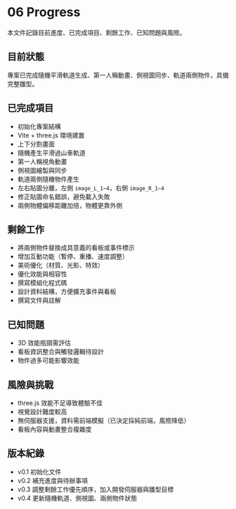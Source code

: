 # 06 Progress

本文件記錄目前進度、已完成項目、剩餘工作、已知問題與風險。

## 目前狀態
專案已完成隨機平滑軌道生成、第一人稱動畫、側視圖同步、軌道兩側物件，具備完整雛型。

## 已完成項目
- 初始化專案結構
- Vite + three.js 環境建置
- 上下分割畫面
- 隨機產生平滑過山車軌道
- 第一人稱視角動畫
- 側視圖繪製與同步
- 軌道兩側隨機物件產生
- 左右貼圖分離，左側 `image_L_1~4`，右側 `image_R_1~4`
- 修正貼圖命名錯誤，避免載入失敗
- 兩側物體偏移距離加倍，物體更靠外側

## 剩餘工作
- 將兩側物件替換成具意義的看板或事件標示
- 增加互動功能（暫停、重播、速度調整）
- 美術優化（材質、光影、特效）
- 優化效能與相容性
- 撰寫模組化程式碼
- 設計資料結構，方便擴充事件與看板
- 撰寫文件與註解

## 已知問題
- 3D 效能瓶頸需評估
- 看板資訊整合與觸發邏輯待設計
- 物件過多可能影響效能

## 風險與挑戰
- three.js 效能不足導致體驗不佳
- 視覺設計難度較高
- 無伺服器支援，資料需前端模擬（已決定採純前端，風險降低）
- 看板內容與動畫整合複雜度

## 版本紀錄
- v0.1 初始化文件
- v0.2 補充進度與待辦事項
- v0.3 調整剩餘工作優先順序，加入開發伺服器與雛型目標
- v0.4 更新隨機軌道、側視圖、兩側物件狀態
